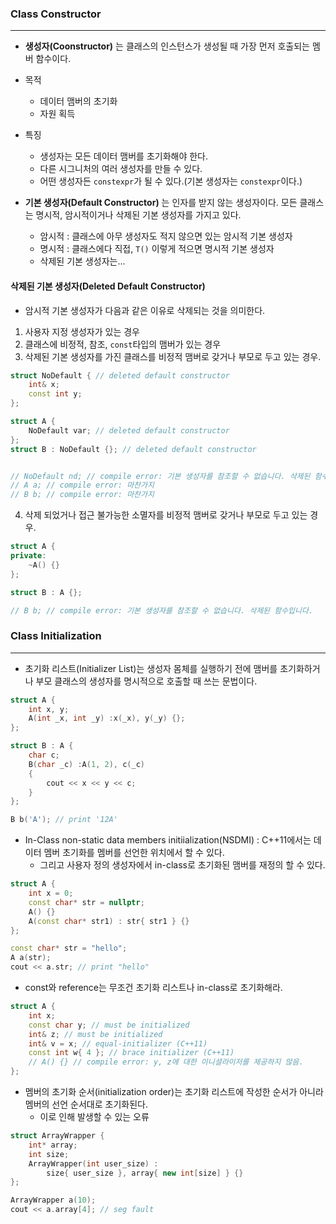 
### Class Constructor
---
- **생성자(Coonstructor)** 는 클래스의 인스턴스가 생성될 때 가장 먼저 호출되는 멤버 함수이다.

- 목적
	- 데이터 맴버의 초기화
	- 자원 획득

- 특징
	- 생성자는 모든 데이터 맴버를 초기화해야 한다.
	- 다른 시그니처의 여러 생성자를 만들 수 있다.
	- 어떤 생성자든 `constexpr`가 될 수 있다.(기본 생성자는 `constexpr`이다.)


- **기본 생성자(Default Constructor)** 는 인자를 받지 않는 생성자이다. 모든 클래스는 명시적, 암시적이거나 삭제된 기본 생성자를 가지고 있다.
	- 암시적 : 클래스에 아무 생성자도 적지 않으면 있는 암시적 기본 생성자
	- 명시적 : 클래스에다 직접, `T()` 이렇게 적으면 명시적 기본 생성자
	- 삭제된 기본 생성자는...


#### 삭제된 기본 생성자(Deleted Default Constructor)

- 암시적 기본 생성자가 다음과 같은 이유로 삭제되는 것을 의미한다.

1. 사용자 지정 생성자가 있는 경우
2. 클래스에 비정적, 참조, `const`타입의 맴버가 있는 경우
3. 삭제된 기본 생성자를 가진 클래스를 비정적 맴버로 갖거나 부모로 두고 있는 경우.
```cpp
struct NoDefault { // deleted default constructor
	int& x;
	const int y;
};

struct A {
	NoDefault var; // deleted default constructor
};
struct B : NoDefault {}; // deleted default constructor


// NoDefault nd; // compile error: 기본 생성자를 참조할 수 없습니다. 삭제된 함수입니다.
// A a; // compile error: 마찬가지
// B b; // compile error: 마찬가지
```

4. 삭제 되었거나 접근 불가능한 소멸자를 비정적 맴버로 갖거나 부모로 두고 있는 경우.
```cpp
struct A {
private:
	~A() {}
};

struct B : A {};

// B b; // compile error: 기본 생성자를 참조할 수 없습니다. 삭제된 함수입니다.
```


### Class Initialization
---
- 초기화 리스트(Initializer List)는 생성자 몸체를 실행하기 전에 맴버를 초기화하거나 부모 클래스의 생성자를 명시적으로 호출할 때 쓰는 문법이다.
```cpp
struct A {
	int x, y;
	A(int _x, int _y) :x(_x), y(_y) {};
};

struct B : A {
	char c;
	B(char _c) :A(1, 2), c(_c)
	{
		cout << x << y << c;
	}
};

B b('A'); // print '12A'
```

- In-Class non-static data members initiialization(NSDMI) : C++11에서는 데이터 멤버 초기화를 멤버를 선언한 위치에서 할 수 있다.
	- 그리고 사용자 정의 생성자에서 in-class로 초기화된 맴버를 재정의 할 수 있다.
```cpp
struct A {
	int x = 0;
	const char* str = nullptr;
	A() {}
	A(const char* str1) : str{ str1 } {}
};

const char* str = "hello";
A a(str);
cout << a.str; // print "hello"
```

- const와 reference는 무조건 초기화 리스트나 in-class로 초기화해라.
```cpp
struct A {
	int x;
	const char y; // must be initialized
	int& z; // must be initialized
	int& v = x; // equal-initializer (C++11)
	const int w{ 4 }; // brace initializer (C++11)
	// A() {} // compile error: y, z에 대한 이니셜라이저를 제공하지 않음.
};
```

- 멤버의 초기화 순서(initialization order)는 초기화 리스트에 작성한 순서가 아니라 멤버의 선언 순서대로  초기화된다.
	- 이로 인해 발생할 수 있는 오류
```cpp
struct ArrayWrapper {
	int* array;
	int size;
	ArrayWrapper(int user_size) :
		size{ user_size }, array{ new int[size] } {}
};

ArrayWrapper a(10);
cout << a.array[4]; // seg fault
```


